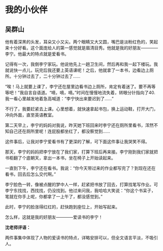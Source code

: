 # 我的小伙伴 #

## 吴群山 ##

他有着深黑的头发，耳朵又小又尖。两个眼睛又大又圆，嘴巴是淡粉红色的，笑起来十分好看。这个面庞给人的第一感觉就是眉清目秀。他就是我的好朋友————李宁。他最大的特点就是爱看书。

记得有一次，我倒李宁家玩。他说他先上一趟卫生间，然后再和我一起下楼玩。我就说快一点儿，玩完后我还要上英语课呢！之后，他就拿了一本书，边看边上厕所。十分钟过去了，二十分钟过去了……

“唉！马上就要上课了，李宁还在屋里边看书边上厕所，肯定有着迷了。要不再等等吧！”我自言自语道。“嘀，嘀，嘀。”时间在慢慢地流失着，转眼分针指向了40.我一看心里越发地着急高喊道：“李宁快出来要迟到了……”

不行了，我要赶紧去上课。心里想着，就快速拿起书包，换上运动鞋，打开大门，冲向外面，直至英语教室。

第二天早上，李宁的妈妈对我说，昨天她下班回来时李宁还在厕所里看书，浑然不知自己还在厕所里呢！连屁股都坐红了，都没察觉到……

这件事后，让我对李宁爱看书有了更深的了解，可下面这件事让我哭笑不得。

那天，李宁的妈妈把李宁放在了我们家，打算下班后再来接。李宁刚到我们家就把书柜翻了个底朝天，拿出一本书，坐在椅子上开始读起来。

一直到下午，李宁还在看书。我说：“你今天带过来的作业都写完了？到现在还在看书，回去后怎么交代啊。”

李宁脸色一转，像被点醒的梦中人一样，赶紧把书放了回去，打算找笔写作业。可李宁东找找，西找找，仍没找到。他过来问我，我哈哈大笑说：“你这个书呆子，笔就在你手上呢，你都拿了一上午了，都没感觉到。”

此时，李宁的脸涨得红红的，赶快跑到座位上，开始写起来。

怎么样，这就是我的好朋友————爱读书的李宁！

**沈老师评语：**

两件事集中体现了人物的爱读书的特点，详略安排可以，但全文语言平淡，不吸引人。